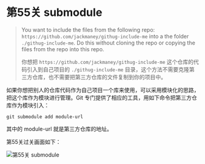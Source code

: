 
# 第55关 submodule

> You want to include the files from the following repo: `https://github.com/jackmaney/githug-include-me` into a the folder `./githug-include-me`. Do this without cloning the repo or copying the files from the repo into this repo.
>
> 你想把 `https://github.com/jackmaney/githug-include-me` 这个仓库的代码引入到自己项目的 `./githug-include-me` 目录，这个方法不需要克隆第三方仓库，也不需要把第三方仓库的文件复制到你的项目中。

如果你想把别人的仓库代码作为自己项目一个库来使用，可以采用模块化的思路，把这个库作为模块进行管理。Git 专门提供了相应的工具，用如下命令把第三方仓库作为模块引入：

```shell
git submodule add module-url
```

其中的 module-url 就是第三方仓库的地址。

第55关过关画面如下：

![第55关 submodule](../images/level-55-submodule.png)
